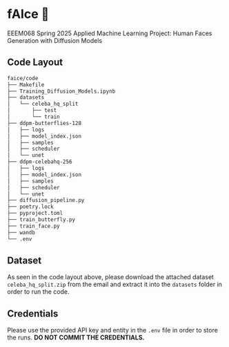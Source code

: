 # fAIce 🫥
EEEM068 Spring 2025 Applied Machine Learning Project: Human Faces Generation with Diffusion Models

## Code Layout
```bash
faice/code
├── Makefile
├── Training_Diffusion_Models.ipynb
├── datasets
│   └── celeba_hq_split
│       ├── test
│       └── train
├── ddpm-butterflies-128
│   ├── logs
│   ├── model_index.json
│   ├── samples
│   ├── scheduler
│   └── unet
├── ddpm-celebahq-256
│   ├── logs
│   ├── model_index.json
│   ├── samples
│   ├── scheduler
│   └── unet
├── diffusion_pipeline.py
├── poetry.lock
├── pyproject.toml
├── train_butterfly.py
├── train_face.py
├── wandb
└── .env
```

## Dataset
As seen in the code layout above, please download the attached dataset `celeba_hq_split.zip` from the email and extract it into the `datasets` folder in order to run the code.

## Credentials
Please use the provided API key and entity in the `.env` file in order to store the runs.
**DO NOT COMMIT THE CREDENTIALS.**
